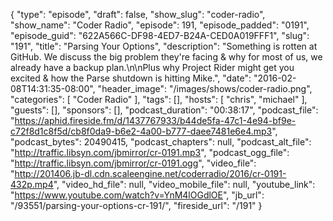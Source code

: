 {
  "type": "episode",
  "draft": false,
  "show_slug": "coder-radio",
  "show_name": "Coder Radio",
  "episode": 191,
  "episode_padded": "0191",
  "episode_guid": "622A566C-DF98-4ED7-B24A-CED0A019FFF1",
  "slug": "191",
  "title": "Parsing Your Options",
  "description": "Something is rotten at GitHub. We discuss the big problem they're facing & why for most of us, we already have a backup plan.\n\nPlus why Project Rider might get you excited & how the Parse shutdown is hitting Mike.",
  "date": "2016-02-08T14:31:35-08:00",
  "header_image": "/images/shows/coder-radio.png",
  "categories": [
    "Coder Radio"
  ],
  "tags": [],
  "hosts": [
    "chris",
    "michael"
  ],
  "guests": [],
  "sponsors": [],
  "podcast_duration": "00:38:17",
  "podcast_file": "https://aphid.fireside.fm/d/1437767933/b44de5fa-47c1-4e94-bf9e-c72f8d1c8f5d/cb8f0da9-b6e2-4a00-b777-daee7481e6e4.mp3",
  "podcast_bytes": 20490415,
  "podcast_chapters": null,
  "podcast_alt_file": "http://traffic.libsyn.com/jbmirror/cr-0191.mp3",
  "podcast_ogg_file": "http://traffic.libsyn.com/jbmirror/cr-0191.ogg",
  "video_file": "http://201406.jb-dl.cdn.scaleengine.net/coderradio/2016/cr-0191-432p.mp4",
  "video_hd_file": null,
  "video_mobile_file": null,
  "youtube_link": "https://www.youtube.com/watch?v=YnM4lOGdlOE",
  "jb_url": "/93551/parsing-your-options-cr-191/",
  "fireside_url": "/191"
}

